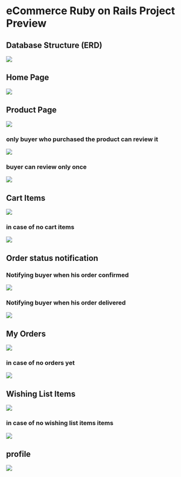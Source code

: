 # eCommerce Ruby on Rails Project Preview

## Database Structure (ERD)
![](preview/WhatsApp%20Image%202021-05-13%20at%204.06.55%20AM.jpeg)

## Home Page
![](preview/1-homePage.png)

## Product Page
![](preview/2-productShow.png)

### only buyer who purchased the product can review it
![](preview/no_purchase_no_review.PNG)

### buyer can review only once
![](preview/already_reviewed.PNG)

## Cart Items
![](preview/cart.png)

### in case of no cart items
![](preview/noCartItems.png)

## Order status notification
### Notifying buyer when his order confirmed
![](preview/orderconfirmed.PNG)

### Notifying buyer when his order delivered
![](preview/orderDelivered.PNG)

## My Orders
![](preview/my_orders.png)

### in case of no orders yet
![](preview/no_orders_yet.png)

## Wishing List Items
![](preview/wishingList.png)

### in case of no wishing list items items
![](preview/noWishItems.png)

## profile
![](preview/profile.png)
